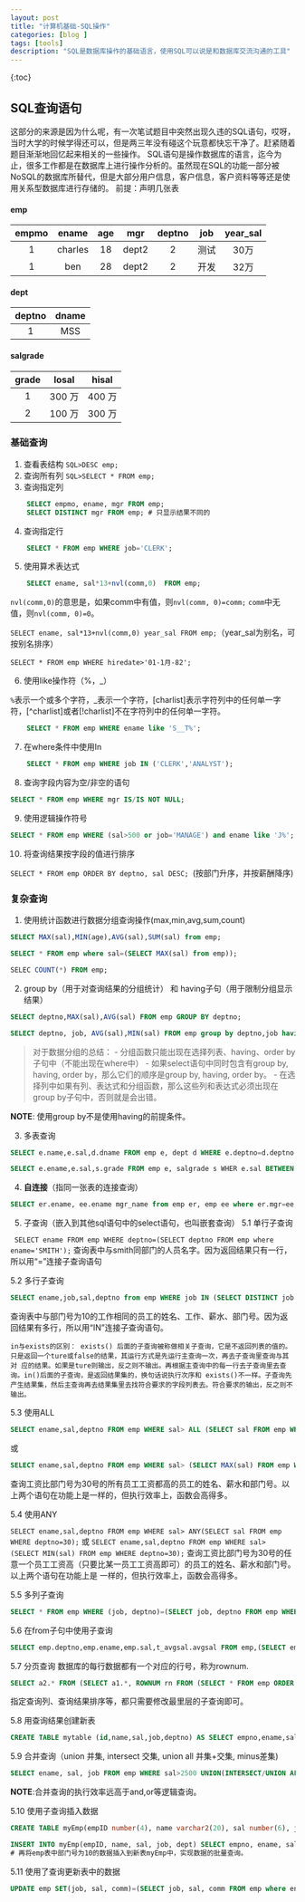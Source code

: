 ```yaml
---
layout: post
title: "计算机基础-SQL操作"
categories: [blog ]
tags: [tools]
description: "SQL是数据库操作的基础语言，使用SQL可以说是和数据库交流沟通的工具"
---
```


{:toc}


## SQL查询语句

这部分的来源是因为什么呢，有一次笔试题目中突然出现久违的SQL语句，哎呀，当时大学的时候学得还可以，但是两三年没有碰这个玩意都快忘干净了。赶紧随着题目渐渐地回忆起来相关的一些操作。
SQL语句是操作数据库的语言，迄今为止，很多工作都是在数据库上进行操作分析的。虽然现在SQL的功能一部分被NoSQL的数据库所替代，但是大部分用户信息，客户信息，客户资料等等还是使用关系型数据库进行存储的。
前提：声明几张表

#### emp

|empmo| ename|age| mgr|deptno| job | year_sal|
|:---:|:---:|:---:|:---:|:---:|:---:|:---:|
|1| charles | 18 | dept2 |2 | 测试 | 30万|
|1| ben | 28 | dept2 |2 | 开发 | 32万|

#### dept

|deptno | dname|
|:---:|:---:|
|1 | MSS |

#### salgrade 

|grade |losal |hisal|
|:---:|:---:|:---:|
|1 | 300 万| 400 万 |
|2 | 100 万| 300 万 |

### 基础查询

1. 查看表结构  `SQL>DESC emp;` 
2. 查询所有列
    `SQL>SELECT * FROM emp;`
3. 查询指定列

```sql
    SELECT empmo, ename, mgr FROM emp;
    SELECT DISTINCT mgr FROM emp; # 只显示结果不同的
```
4. 查询指定行

```sql
    SELECT * FROM emp WHERE job='CLERK';
```
5. 使用算术表达式

```sql
    SELECT ename, sal*13+nvl(comm,0)  FROM emp; 
```

`nvl(comm,0)`的意思是，如果comm中有值，则`nvl(comm, 0)=comm;`  `comm`中无值，则`nvl(comm, 0)=0`。

`SELECT ename, sal*13+nvl(comm,0) year_sal FROM emp;`（year_sal为别名，可按别名排序）

`SELECT * FROM emp WHERE hiredate>'01-1月-82';` 

6. 使用like操作符（%，_）

`%`表示一个或多个字符，_表示一个字符，[charlist]表示字符列中的任何单一字符，[^charlist]或者[!charlist]不在字符列中的任何单一字符。

```sql
    SELECT * FROM emp WHERE ename like 'S__T%';
```

7. 在where条件中使用In

```sql
    SELECT * FROM emp WHERE job IN ('CLERK','ANALYST');
```

8. 查询字段内容为空/非空的语句

```sql
SELECT * FROM emp WHERE mgr IS/IS NOT NULL; 
```
9. 使用逻辑操作符号

```sql
SELECT * FROM emp WHERE (sal>500 or job='MANAGE') and ename like 'J%';
```
10. 将查询结果按字段的值进行排序

`SELECT * FROM emp ORDER BY deptno, sal DESC; `(按部门升序，并按薪酬降序)

### 复杂查询

1. 使用统计函数进行数据分组查询操作(max,min,avg,sum,count)

```sql
SELECT MAX(sal),MIN(age),AVG(sal),SUM(sal) from emp;

SELECT * FROM emp where sal=(SELECT MAX(sal) from emp));

SELEC COUNT(*) FROM emp;
```

2. group by（用于对查询结果的分组统计） 和 having子句（用于限制分组显示结果）

```sql
SELECT deptno,MAX(sal),AVG(sal) FROM emp GROUP BY deptno;

SELECT deptno, job, AVG(sal),MIN(sal) FROM emp group by deptno,job having AVG(sal)<2000;
```

>   对于数据分组的总结：
    - 分组函数只能出现在选择列表、having、order by子句中（不能出现在where中）
    - 如果select语句中同时包含有group by, having, order by，那么它们的顺序是group by, having, order by。
    - 在选择列中如果有列、表达式和分组函数，那么这些列和表达式必须出现在group by子句中，否则就是会出错。

**NOTE**: 使用group by不是使用having的前提条件。

3. 多表查询

```sql
SELECT e.name,e.sal,d.dname FROM emp e, dept d WHERE e.deptno=d.deptno order by d.deptno;

SELECT e.ename,e.sal,s.grade FROM emp e, salgrade s WHER e.sal BETWEEN s.losal AND s.hisal;
```

4. **自连接**（指同一张表的连接查询）

```sql
SELECT er.ename, ee.ename mgr_name from emp er, emp ee where er.mgr=ee.empno;
```

5. 子查询（嵌入到其他sql语句中的select语句，也叫嵌套查询）
5.1 单行子查询

` SELECT ename FROM emp WHERE deptno=(SELECT deptno FROM emp where ename='SMITH');`
查询表中与smith同部门的人员名字。因为返回结果只有一行，所以用“=”连接子查询语句

5.2 多行子查询

```sql
SELECT ename,job,sal,deptno from emp WHERE job IN (SELECT DISTINCT job FROM emp WHERE deptno=10);
```

查询表中与部门号为10的工作相同的员工的姓名、工作、薪水、部门号。因为返回结果有多行，所以用“IN”连接子查询语句。

    in与exists的区别： exists() 后面的子查询被称做相关子查询，它是不返回列表的值的。只是返回一个ture或false的结果，其运行方式是先运行主查询一次，再去子查询里查询与其对 应的结果。如果是ture则输出，反之则不输出。再根据主查询中的每一行去子查询里去查询。in()后面的子查询，是返回结果集的，换句话说执行次序和 exists()不一样。子查询先产生结果集，然后主查询再去结果集里去找符合要求的字段列表去。符合要求的输出，反之则不输出。

5.3 使用ALL

```sql
SELECT ename,sal,deptno FROM emp WHERE sal> ALL (SELECT sal FROM emp WHERE deptno=30);
```

或 

```sql
SELECT ename,sal,deptno FROM emp WHERE sal> (SELECT MAX(sal) FROM emp WHERE deptno=30);
```

查询工资比部门号为30号的所有员工工资都高的员工的姓名、薪水和部门号。以上两个语句在功能上是一样的，但执行效率上，函数会高得多。

5.4 使用ANY

`SELECT ename,sal,deptno FROM emp WHERE sal> ANY(SELECT sal FROM emp WHERE deptno=30);` 
或 
`SELECT ename,sal,deptno FROM emp WHERE sal> (SELECT MIN(sal) FROM emp WHERE deptno=30);`
查询工资比部门号为30号的任意一个员工工资高（只要比某一员工工资高即可）的员工的姓名、薪水和部门号。以上两个语句在功能上是 一样的，但执行效率上，函数会高得多。

5.5 多列子查询

```sql
SELECT * FROM emp WHERE (job, deptno)=(SELECT job, deptno FROM emp WHERE ename='SMITH');
```

5.6 在from子句中使用子查询

```sql
SELECT emp.deptno,emp.ename,emp.sal,t_avgsal.avgsal FROM emp,(SELECT emp.deptno,avg(emp.sal) avgsal FROM emp GROUP BY emp.deptno) t_avgsal where emp.deptno=t_avgsal.deptno AND emp.sal>t_avgsal.avgsal ORDER BY emp.deptno;
```
5.7 分页查询
数据库的每行数据都有一个对应的行号，称为rownum.

```sql
SELECT a2.* FROM (SELECT a1.*, ROWNUM rn FROM (SELECT * FROM emp ORDER BY sal) a1 WHERE ROWNUM<=10) a2 WHERE rn>=6;
```

指定查询列、查询结果排序等，都只需要修改最里层的子查询即可。

5.8 用查询结果创建新表

```sql
CREATE TABLE mytable (id,name,sal,job,deptno) AS SELECT empno,ename,sal,job,deptno FROM emp;
```

5.9 合并查询（union 并集, intersect 交集, union all 并集+交集, minus差集)

```sql
SELECT ename, sal, job FROM emp WHERE sal>2500 UNION(INTERSECT/UNION ALL/MINUS) SELECT ename, sal, job FROM emp WHERE job='MANAGER';
```

**NOTE**:合并查询的执行效率远高于and,or等逻辑查询。

5.10 使用子查询插入数据

```sql
CREATE TABLE myEmp(empID number(4), name varchar2(20), sal number(6), job varchar2(10), dept number(2)); ##先建一张空表；

INSERT INTO myEmp(empID, name, sal, job, dept) SELECT empno, ename, sal, job, deptno FROM emp WHERE deptno=10;
# 再将emp表中部门号为10的数据插入到新表myEmp中，实现数据的批量查询。
```
5.11 使用了查询更新表中的数据

```sql
UPDATE emp SET(job, sal, comm)=(SELECT job, sal, comm FROM emp where ename='SMITH') WHERE ename='SCOTT';
```
